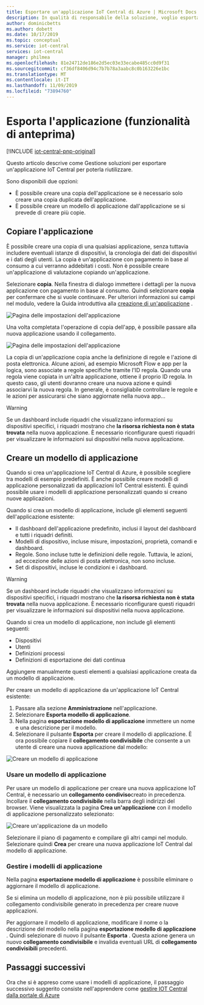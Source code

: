 ```yaml
---
title: Esportare un'applicazione IoT Central di Azure | Microsoft Docs
description: In qualità di responsabile della soluzione, voglio esportare un modello di applicazione per poterlo riutilizzare.
author: dominicbetts
ms.author: dobett
ms.date: 10/17/2019
ms.topic: conceptual
ms.service: iot-central
services: iot-central
manager: philmea
ms.openlocfilehash: 81e24712de186e2d5ec03e33ecabe485cc0d9f31
ms.sourcegitcommit: cf36df8406d94c7b7b78a3aabc8c0b163226e1bc
ms.translationtype: MT
ms.contentlocale: it-IT
ms.lasthandoff: 11/09/2019
ms.locfileid: "73894760"
---
```

# <a name="export-your-application-preview-features"></a>Esporta l'applicazione (funzionalità di anteprima)

[!INCLUDE [iot-central-pnp-original](../../../includes/iot-central-pnp-original-note.md)]

Questo articolo descrive come Gestione soluzioni per esportare un'applicazione IoT Central per poterla riutilizzare.

Sono disponibili due opzioni:

- È possibile creare una copia dell'applicazione se è necessario solo creare una copia duplicata dell'applicazione.
- È possibile creare un modello di applicazione dall'applicazione se si prevede di creare più copie.

## <a name="copy-your-application"></a>Copiare l'applicazione

È possibile creare una copia di una qualsiasi applicazione, senza tuttavia includere eventuali istanze di dispositivi, la cronologia dei dati dei dispositivi e i dati degli utenti. La copia è un'applicazione con pagamento in base al consumo a cui verranno addebitati i costi. Non è possibile creare un'applicazione di valutazione copiando un'applicazione.

Selezionare **copia**. Nella finestra di dialogo immettere i dettagli per la nuova applicazione con pagamento in base al consumo. Quindi selezionare **copia** per confermare che si vuole continuare. Per ulteriori informazioni sui campi nel modulo, vedere la Guida introduttiva alla [creazione di un'applicazione](quick-deploy-iot-central.md) .

![Pagina delle impostazioni dell'applicazione](media/howto-use-app-templates/appcopy2.png)

Una volta completata l'operazione di copia dell'app, è possibile passare alla nuova applicazione usando il collegamento.

![Pagina delle impostazioni dell'applicazione](media/howto-use-app-templates/appcopy3a.png)

La copia di un'applicazione copia anche la definizione di regole e l'azione di posta elettronica. Alcune azioni, ad esempio Microsoft Flow e app per la logica, sono associate a regole specifiche tramite l'ID regola. Quando una regola viene copiata in un'altra applicazione, ottiene il proprio ID regola. In questo caso, gli utenti dovranno creare una nuova azione e quindi associarvi la nuova regola. In generale, è consigliabile controllare le regole e le azioni per assicurarsi che siano aggiornate nella nuova app...

> [!WARNING]
> Se un dashboard include riquadri che visualizzano informazioni su dispositivi specifici, i riquadri mostrano che **la risorsa richiesta non è stata trovata** nella nuova applicazione. È necessario riconfigurare questi riquadri per visualizzare le informazioni sui dispositivi nella nuova applicazione.

## <a name="create-an-application-template"></a>Creare un modello di applicazione

Quando si crea un'applicazione IoT Central di Azure, è possibile scegliere tra modelli di esempio predefiniti. È anche possibile creare modelli di applicazione personalizzati da applicazioni IoT Central esistenti. È quindi possibile usare i modelli di applicazione personalizzati quando si creano nuove applicazioni.

Quando si crea un modello di applicazione, include gli elementi seguenti dell'applicazione esistente:

- Il dashboard dell'applicazione predefinito, inclusi il layout del dashboard e tutti i riquadri definiti.
- Modelli di dispositivo, incluse misure, impostazioni, proprietà, comandi e dashboard.
- Regole. Sono incluse tutte le definizioni delle regole. Tuttavia, le azioni, ad eccezione delle azioni di posta elettronica, non sono incluse.
- Set di dispositivi, incluse le condizioni e i dashboard.

> [!WARNING]
> Se un dashboard include riquadri che visualizzano informazioni su dispositivi specifici, i riquadri mostrano che **la risorsa richiesta non è stata trovata** nella nuova applicazione. È necessario riconfigurare questi riquadri per visualizzare le informazioni sui dispositivi nella nuova applicazione.

Quando si crea un modello di applicazione, non include gli elementi seguenti:

- Dispositivi
- Utenti
- Definizioni processi
- Definizioni di esportazione dei dati continua

Aggiungere manualmente questi elementi a qualsiasi applicazione creata da un modello di applicazione.

Per creare un modello di applicazione da un'applicazione IoT Central esistente:

1. Passare alla sezione **Amministrazione** nell'applicazione.
1. Selezionare **Esporta modello di applicazione**.
1. Nella pagina **esportazione modello di applicazione** immettere un nome e una descrizione per il modello.
1. Selezionare il pulsante **Esporta** per creare il modello di applicazione. È ora possibile copiare il **collegamento condivisibile** che consente a un utente di creare una nuova applicazione dal modello:

![Creare un modello di applicazione](media/howto-use-app-templates/create-template.png)

### <a name="use-an-application-template"></a>Usare un modello di applicazione

Per usare un modello di applicazione per creare una nuova applicazione IoT Central, è necessario un **collegamento condiviso**creato in precedenza. Incollare il **collegamento condivisibile** nella barra degli indirizzi del browser. Viene visualizzata la pagina **Crea un'applicazione** con il modello di applicazione personalizzato selezionato:

![Creare un'applicazione da un modello](media/howto-use-app-templates/create-app.png)

Selezionare il piano di pagamento e compilare gli altri campi nel modulo. Selezionare quindi **Crea** per creare una nuova applicazione IoT Central dal modello di applicazione.

### <a name="manage-application-templates"></a>Gestire i modelli di applicazione

Nella pagina **esportazione modello di applicazione** è possibile eliminare o aggiornare il modello di applicazione.

Se si elimina un modello di applicazione, non è più possibile utilizzare il collegamento condivisibile generato in precedenza per creare nuove applicazioni.

Per aggiornare il modello di applicazione, modificare il nome o la descrizione del modello nella pagina **esportazione modello di applicazione** . Quindi selezionare di nuovo il pulsante **Esporta** . Questa azione genera un nuovo **collegamento condivisibile** e invalida eventuali URL di **collegamento condivisibili** precedenti.

## <a name="next-steps"></a>Passaggi successivi

Ora che si è appreso come usare i modelli di applicazione, il passaggio successivo suggerito consiste nell'apprendere come [gestire IOT Central dalla portale di Azure](../core/howto-manage-iot-central-from-portal.md?toc=/azure/iot-central/preview/toc.json&bc=/azure/iot-central/preview/breadcrumb/toc.json)
